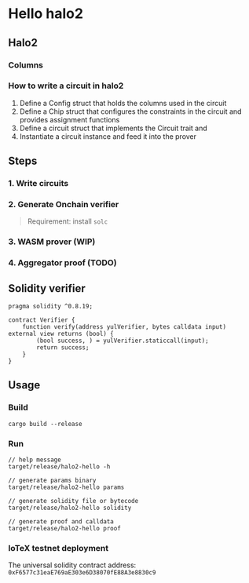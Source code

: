 Hello halo2
===========

## Halo2

### Columns

### How to write a circuit in halo2

1. Define a Config struct that holds the columns used in the circuit
2. Define a Chip struct that configures the constraints in the circuit and provides assignment functions
3. Define a circuit struct that implements the Circuit trait and
4. Instantiate a circuit instance and feed it into the prover

## Steps

### 1. Write circuits

### 2. Generate Onchain verifier

> Requirement: install `solc`

### 3. WASM prover (WIP)

### 4. Aggregator proof (TODO)

## Solidity verifier

```solidity
pragma solidity ^0.8.19;

contract Verifier {
    function verify(address yulVerifier, bytes calldata input) external view returns (bool) {
        (bool success, ) = yulVerifier.staticcall(input);
        return success;
    }
}
```

## Usage

### Build

```
cargo build --release
```

### Run

```
// help message
target/release/halo2-hello -h

// generate params binary
target/release/halo2-hello params

// generate solidity file or bytecode
target/release/halo2-hello solidity

// generate proof and calldata
target/release/halo2-hello proof
```

### IoTeX testnet deployment

The universal solidity contract address: `0xF6577c31eaE769aE303e6D38070fE88A3e8830c9`
